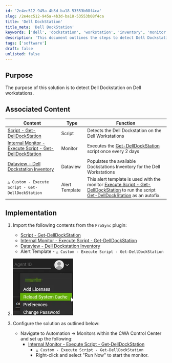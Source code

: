 ```yaml
---
id: '2e4ec512-945a-4b3d-ba18-53553b08f4ca'
slug: /2e4ec512-945a-4b3d-ba18-53553b08f4ca
title: 'Dell DockStation'
title_meta: 'Dell DockStation'
keywords: ['dell', 'dockstation', 'workstation', 'inventory', 'monitor']
description: 'This document outlines the steps to detect Dell Dockstation on Dell workstations using associated scripts and monitors. It provides a comprehensive guide on implementation and configuration for effective detection and inventory management.'
tags: ['software']
draft: false
unlisted: false
---
```


## Purpose

The purpose of this solution is to detect Dell Dockstation on Dell workstations.

## Associated Content

| Content                                                                                 | Type          | Function                                                             |
|-----------------------------------------------------------------------------------------|---------------|----------------------------------------------------------------------|
| [Script - Get-DellDockStation](/docs/910bdf04-c4ab-413d-a1a6-aafcd6d583d0)             | Script        | Detects the Dell Dockstation on the Dell Workstations               |
| [Internal Monitor - Execute Script - Get-DellDockStation](/docs/131057f0-24aa-418c-90f7-b0f316a5b9a8) | Monitor       | Executes the [Get-DellDockStation](/docs/910bdf04-c4ab-413d-a1a6-aafcd6d583d0) script once every 2 days |
| [Dataview - Dell Dockstation Inventory](/docs/8551929f-3af4-45ac-9edf-00f733193d56) | Dataview      | Populates the available Dockstations Inventory for the Dell Workstations |
| `△ Custom - Execute Script - Get-DellDockStation`                                     | Alert Template | This alert template is used with the monitor [Execute Script - Get-DellDockStation](/docs/131057f0-24aa-418c-90f7-b0f316a5b9a8) to run the script [Get-DellDockStation](/docs/910bdf04-c4ab-413d-a1a6-aafcd6d583d0) as an autofix. |

## Implementation

1. Import the following contents from the `ProSync` plugin:
   - [Script - Get-DellDockStation](/docs/910bdf04-c4ab-413d-a1a6-aafcd6d583d0)
   - [Internal Monitor - Execute Script - Get-DellDockStation](/docs/131057f0-24aa-418c-90f7-b0f316a5b9a8)
   - [Dataview - Dell Dockstation Inventory](/docs/8551929f-3af4-45ac-9edf-00f733193d56)
   - Alert Template - `△ Custom - Execute Script - Get-DellDockStation`

2. ![Image](../../static/img/docs/2e4ec512-945a-4b3d-ba18-53553b08f4ca/image_1.webp)

3. Configure the solution as outlined below:
   - Navigate to Automation → Monitors within the CWA Control Center and set up the following:
     - [Internal Monitor - Execute Script - Get-DellDockStation](/docs/131057f0-24aa-418c-90f7-b0f316a5b9a8)
       - `△ Custom - Execute Script - Get-DellDockStation`
       - Right-click and select "Run Now" to start the monitor.